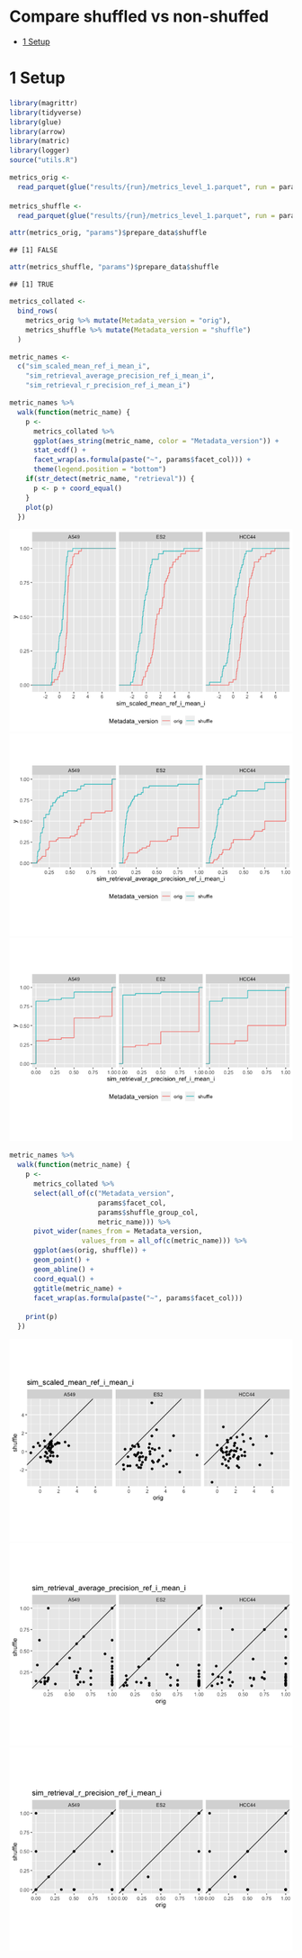 Compare shuffled vs non-shuffed
================

-   [1 Setup](#setup)

# 1 Setup

``` r
library(magrittr)
library(tidyverse)
library(glue)
library(arrow)
library(matric)
library(logger)
source("utils.R")
```

``` r
metrics_orig <- 
  read_parquet(glue("results/{run}/metrics_level_1.parquet", run = params$orig_run))

metrics_shuffle <- 
  read_parquet(glue("results/{run}/metrics_level_1.parquet", run = params$shuffle_run))
```

``` r
attr(metrics_orig, "params")$prepare_data$shuffle
```

    ## [1] FALSE

``` r
attr(metrics_shuffle, "params")$prepare_data$shuffle
```

    ## [1] TRUE

``` r
metrics_collated <-
  bind_rows(
    metrics_orig %>% mutate(Metadata_version = "orig"),
    metrics_shuffle %>% mutate(Metadata_version = "shuffle")
  )
```

``` r
metric_names <- 
  c("sim_scaled_mean_ref_i_mean_i",
    "sim_retrieval_average_precision_ref_i_mean_i",
    "sim_retrieval_r_precision_ref_i_mean_i")
```

``` r
metric_names %>%
  walk(function(metric_name) {
    p <- 
      metrics_collated %>%
      ggplot(aes_string(metric_name, color = "Metadata_version")) +
      stat_ecdf() +
      facet_wrap(as.formula(paste("~", params$facet_col))) +
      theme(legend.position = "bottom")
    if(str_detect(metric_name, "retrieval")) {
      p <- p + coord_equal()
    }
    plot(p)
  })
```

![](compare_shuffle_files/figure-gfm/unnamed-chunk-7-1.png)<!-- -->![](compare_shuffle_files/figure-gfm/unnamed-chunk-7-2.png)<!-- -->![](compare_shuffle_files/figure-gfm/unnamed-chunk-7-3.png)<!-- -->

``` r
metric_names %>%
  walk(function(metric_name) {
    p <-
      metrics_collated %>%
      select(all_of(c("Metadata_version", 
                      params$facet_col,
                      params$shuffle_group_col,
                      metric_name))) %>%
      pivot_wider(names_from = Metadata_version, 
                  values_from = all_of(c(metric_name))) %>%
      ggplot(aes(orig, shuffle)) + 
      geom_point() + 
      geom_abline() + 
      coord_equal() + 
      ggtitle(metric_name) +
      facet_wrap(as.formula(paste("~", params$facet_col)))
    
    print(p)
  })
```

![](compare_shuffle_files/figure-gfm/unnamed-chunk-8-1.png)<!-- -->![](compare_shuffle_files/figure-gfm/unnamed-chunk-8-2.png)<!-- -->![](compare_shuffle_files/figure-gfm/unnamed-chunk-8-3.png)<!-- -->
